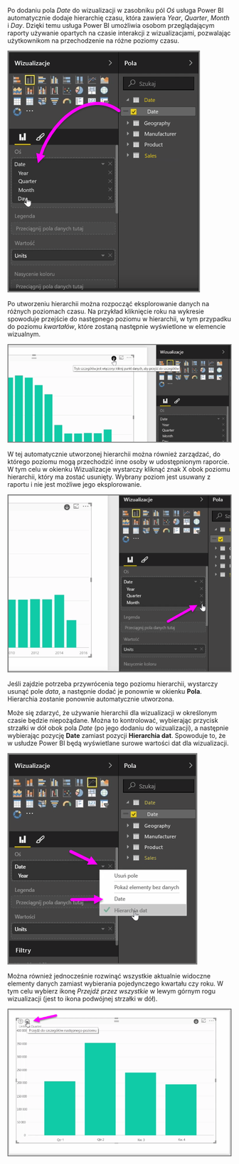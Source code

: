 Po dodaniu pola *Date* do wizualizacji w zasobniku pól *Oś* usługa Power BI automatycznie dodaje hierarchię czasu, która zawiera *Year*, *Quarter*, *Month* i *Day*. Dzięki temu usługa Power BI umożliwia osobom przeglądającym raporty używanie opartych na czasie interakcji z wizualizacjami, pozwalając użytkownikom na przechodzenie na różne poziomy czasu.

![](media/3-11g-visual-hierarchies-drilling/3-11g_1.png)

Po utworzeniu hierarchii można rozpocząć eksplorowanie danych na różnych poziomach czasu. Na przykład kliknięcie roku na wykresie spowoduje przejście do następnego poziomu w hierarchii, w tym przypadku do poziomu *kwartałów*, które zostaną następnie wyświetlone w elemencie wizualnym.

![](media/3-11g-visual-hierarchies-drilling/3-11g_2.png)

W tej automatycznie utworzonej hierarchii można również zarządzać, do którego poziomu mogą przechodzić inne osoby w udostępnionym raporcie. W tym celu w okienku Wizualizacje wystarczy kliknąć znak X obok poziomu hierarchii, który ma zostać usunięty. Wybrany poziom jest usuwany z raportu i nie jest możliwe jego eksplorowanie.

![](media/3-11g-visual-hierarchies-drilling/3-11g_3.png)

Jeśli zajdzie potrzeba przywrócenia tego poziomu hierarchii, wystarczy usunąć pole *data*, a następnie dodać je ponownie w okienku **Pola**. Hierarchia zostanie ponownie automatycznie utworzona.

Może się zdarzyć, że używanie hierarchii dla wizualizacji w określonym czasie będzie niepożądane. Można to kontrolować, wybierając przycisk strzałki w dół obok pola *Date* (po jego dodaniu do wizualizacji), a następnie wybierając pozycję **Date** zamiast pozycji **Hierarchia dat**. Spowoduje to, że w usłudze Power BI będą wyświetlane surowe wartości dat dla wizualizacji.

![](media/3-11g-visual-hierarchies-drilling/3-11g_4.png)

Można również jednocześnie rozwinąć wszystkie aktualnie widoczne elementy danych zamiast wybierania pojedynczego kwartału czy roku. W tym celu wybierz ikonę *Przejdź przez wszystkie* w lewym górnym rogu wizualizacji (jest to ikona podwójnej strzałki w dół).

![](media/3-11g-visual-hierarchies-drilling/3-11g_5.png)

